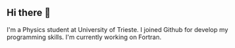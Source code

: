 ## Hi there 👋

I'm a Physics student at University of Trieste. 
I joined Github for develop my programming skills.
I'm currently working on Fortran.


